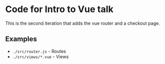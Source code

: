# Code for Intro to Vue talk

This is the second iteration that adds the vue router and a checkout page.

## Examples

* `./src/router.js` - Routes
* `./src/views/*.vue` - Views
